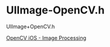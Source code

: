 # UIImage-OpenCV.h
UIImage+OpenCV.h

[OpenCV iOS - Image Processing](http://docs.opencv.org/2.4/doc/tutorials/ios/image_manipulation/image_manipulation.html#opencviosimagemanipulation)
